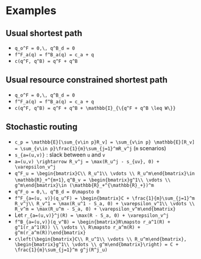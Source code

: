 # Examples

## Usual shortest path
- ``q_o^F = 0,\, q^B_d = 0``
- ``f^F_a(q) = f^B_a(q) = c_a + q``
- ``c(q^F, q^B) = q^F + q^B``

## Usual resource constrained shortest path
- ``q_o^F = 0,\, q^B_d = 0``
- ``f^F_a(q) = f^B_a(q) = c_a + q``
- ``c(q^F, q^B) = q^F + q^B + \mathbb{I}_{\{q^F + q^B \leq W\}}``

## Stochastic routing
- ``c_p = \mathbb{E}[\sum_{v\in p}R_v] = \sum_{v\in p} \mathbb{E}[R_v] = \sum_{v\in p}\frac{1}{m}\sum_{j=1}^mR_v^j`` (``m`` scenarios)
- ``s_{a=(u,v)}`` : slack between ``u`` and ``v``
- ``a=(u,v) \rightarrow R_v^j = \max(R_u^j - s_{uv}, 0) + \varepsilon_v^j``
- ``q^F_u = \begin{bmatrix}C\\ R_u^1\\ \vdots \\ R_u^m\end{bmatrix}\in \mathbb{R}_+^{m+1}``, ``q^B_v = \begin{bmatrix}g^1\\ \vdots \\ g^m\end{bmatrix}\in (\mathbb{R}_+^{\mathbb{R}_+})^m``
- ``q^F_o = 0,\, q^B_d = 0\mapsto 0``
- ``f^F_{a=(u, v)}(q_u^F) = \begin{bmatrix}C + \frac{1}{m}\sum_{j=1}^m R_v^j\\ R_v^1 = \max(R_u^1 - S_a, 0) + \varepsilon_v^1\\ \vdots \\ R_v^m = \max(R_u^m - S_a, 0) + \varepsilon_v^m\end{bmatrix}``
- Let ``r_{a=(u,v)}^j(R) = \max(R - S_a, 0) + \varepsilon_v^j``
- ``f^B_{a=(u,v)}(q_v^B) = \begin{bmatrix}R\mapsto r_a^1(R) + g^1(r_a^1(R)) \\ \vdots \\ R\mapsto r_a^m(R) + g^m(r_a^m(R))\end{bmatrix}``
- ``c\left(\begin{bmatrix}C\\ R_u^1\\ \vdots \\ R_u^m\end{bmatrix}, \begin{bmatrix}g^1\\ \vdots \\ g^m\end{bmatrix}\right) = C + \frac{1}{m}\sum_{j=1}^m g^j(R^j_u)``

